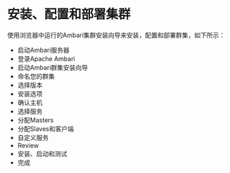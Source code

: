 安装、配置和部署集群
================================================================================
使用浏览器中运行的Ambari集群安装向导来安装，配置和部署群集，如下所示：
+ 启动Ambari服务器
+ 登录Apache Ambari
+ 启动Ambari群集安装向导
+ 命名您的群集
+ 选择版本
+ 安装选项
+ 确认主机
+ 选择服务
+ 分配Masters
+ 分配Slaves和客户端
+ 自定义服务
+ Review
+ 安装、启动和测试
+ 完成
